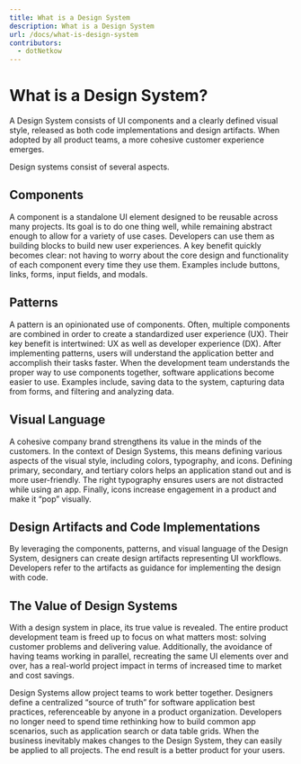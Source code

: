 ```yaml
---
title: What is a Design System
description: What is a Design System
url: /docs/what-is-design-system
contributors:
  - dotNetkow
---
```


# What is a Design System?

A Design System consists of UI components and a clearly defined visual style, released as both code implementations and design artifacts. When adopted by all product teams, a more cohesive customer experience emerges.

Design systems consist of several aspects.

## Components
A component is a standalone UI element designed to be reusable across many projects. Its goal is to do one thing well, while remaining abstract enough to allow for a variety of use cases. Developers can use them as building blocks to build new user experiences. A key benefit quickly becomes clear: not having to worry about the core design and functionality of each component every time they use them. Examples include buttons, links, forms, input fields, and modals.

## Patterns
A pattern is an opinionated use of components. Often, multiple components are combined in order to create a standardized user experience (UX). Their key benefit is intertwined: UX as well as developer experience (DX). After implementing patterns, users will understand the application better and accomplish their tasks faster. When the development team understands the proper way to use components together, software applications become easier to use. Examples include, saving data to the system, capturing data from forms, and filtering and analyzing data.

## Visual Language
A cohesive company brand strengthens its value in the minds of the customers. In the context of Design Systems, this means defining various aspects of the visual style, including colors, typography, and icons. Defining primary, secondary, and tertiary colors helps an application stand out and is more user-friendly. The right typography ensures users are not distracted while using an app. Finally, icons increase engagement in a product and make it “pop” visually.

## Design Artifacts and Code Implementations
By leveraging the components, patterns, and visual language of the Design System, designers can create design artifacts representing UI workflows. Developers refer to the artifacts as guidance for implementing the design with code.

## The Value of Design Systems
With a design system in place, its true value is revealed. The entire product development team is freed up to focus on what matters most: solving customer problems and delivering value. Additionally, the avoidance of having teams working in parallel, recreating the same UI elements over and over,   has a real-world project impact in terms of increased time to market and cost savings.

Design Systems allow project teams to work better together. Designers define a centralized “source of truth” for software application best practices, referenceable by anyone in a product organization. Developers no longer need to spend time rethinking how to build common app scenarios, such as application search or data table grids. When the business inevitably makes changes to the Design System, they can easily be applied to all projects. The end result is a better product for your users.
